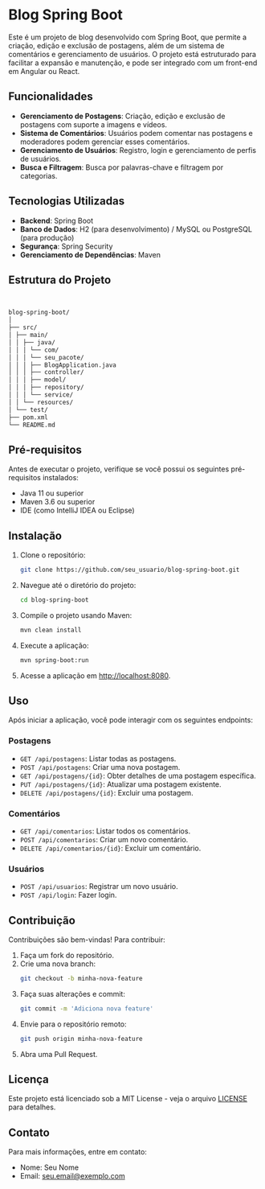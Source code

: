 # Blog Spring Boot

Este é um projeto de blog desenvolvido com Spring Boot, que permite a criação, edição e exclusão de postagens, além de um sistema de comentários e gerenciamento de usuários. O projeto está estruturado para facilitar a expansão e manutenção, e pode ser integrado com um front-end em Angular ou React.

## Funcionalidades

- **Gerenciamento de Postagens**: Criação, edição e exclusão de postagens com suporte a imagens e vídeos.
- **Sistema de Comentários**: Usuários podem comentar nas postagens e moderadores podem gerenciar esses comentários.
- **Gerenciamento de Usuários**: Registro, login e gerenciamento de perfis de usuários.
- **Busca e Filtragem**: Busca por palavras-chave e filtragem por categorias.

## Tecnologias Utilizadas

- **Backend**: Spring Boot
- **Banco de Dados**: H2 (para desenvolvimento) / MySQL ou PostgreSQL (para produção)
- **Segurança**: Spring Security
- **Gerenciamento de Dependências**: Maven

## Estrutura do Projeto
```bash


blog-spring-boot/
│
├── src/
│ ├── main/
│ │ ├── java/
│ │ │ └── com/
│ │ │ └── seu_pacote/
│ │ │ ├── BlogApplication.java
│ │ │ ├── controller/
│ │ │ ├── model/
│ │ │ ├── repository/
│ │ │ └── service/
│ │ └── resources/
│ └── test/
├── pom.xml
└── README.md
```

## Pré-requisitos

Antes de executar o projeto, verifique se você possui os seguintes pré-requisitos instalados:

- Java 11 ou superior
- Maven 3.6 ou superior
- IDE (como IntelliJ IDEA ou Eclipse)

## Instalação

1. Clone o repositório:
    ```bash
    git clone https://github.com/seu_usuario/blog-spring-boot.git
    ```

2. Navegue até o diretório do projeto:
    ```bash
    cd blog-spring-boot
    ```

3. Compile o projeto usando Maven:
    ```bash
    mvn clean install
    ```

4. Execute a aplicação:
    ```bash
    mvn spring-boot:run
    ```

5. Acesse a aplicação em [http://localhost:8080](http://localhost:8080).

## Uso

Após iniciar a aplicação, você pode interagir com os seguintes endpoints:

### Postagens

- `GET /api/postagens`: Listar todas as postagens.
- `POST /api/postagens`: Criar uma nova postagem.
- `GET /api/postagens/{id}`: Obter detalhes de uma postagem específica.
- `PUT /api/postagens/{id}`: Atualizar uma postagem existente.
- `DELETE /api/postagens/{id}`: Excluir uma postagem.

### Comentários

- `GET /api/comentarios`: Listar todos os comentários.
- `POST /api/comentarios`: Criar um novo comentário.
- `DELETE /api/comentarios/{id}`: Excluir um comentário.

### Usuários

- `POST /api/usuarios`: Registrar um novo usuário.
- `POST /api/login`: Fazer login.

## Contribuição

Contribuições são bem-vindas! Para contribuir:

1. Faça um fork do repositório.
2. Crie uma nova branch:
    ```bash
    git checkout -b minha-nova-feature
    ```
3. Faça suas alterações e commit:
    ```bash
    git commit -m 'Adiciona nova feature'
    ```
4. Envie para o repositório remoto:
    ```bash
    git push origin minha-nova-feature
    ```
5. Abra uma Pull Request.

## Licença

Este projeto está licenciado sob a MIT License - veja o arquivo [LICENSE](LICENSE) para detalhes.

## Contato

Para mais informações, entre em contato:
- Nome: Seu Nome
- Email: seu.email@exemplo.com


